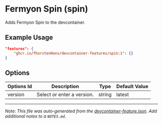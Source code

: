 
# Fermyon Spin (spin)

Adds Fermyon Spin to the devcontainer.

## Example Usage

```json
"features": {
    "ghcr.io/ThorstenHans/devcontainer-features/spin:1": {}
}
```

## Options

| Options Id | Description | Type | Default Value |
|-----|-----|-----|-----|
| version | Select or enter a version. | string | latest |



---

_Note: This file was auto-generated from the [devcontainer-feature.json](https://github.com/ThorstenHans/devcontainer-features/blob/main/src/spin/devcontainer-feature.json).  Add additional notes to a `NOTES.md`._
